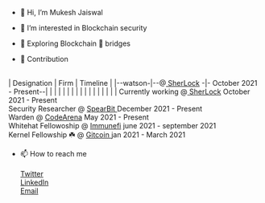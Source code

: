 - 👋 Hi, I’m Mukesh Jaiswal

- 👀 I’m interested in Blockchain security

- 🌱 Exploring Blockchain 🌉 bridges

- 👷 Contribution <br> <br>

| Designation | Firm | Timeline  |
|--watson-|--@<a href = "https://sherlock.xyz/"> SherLock</a>  -|-   October 2021 - Present--|
|  |  |  |
|  |  |  |
|  |  |  |
|  |  |  |
  Currently working @<a href = "https://sherlock.xyz/"> SherLock</a>           October 2021 - Present
   <br>
   Security Researcher @ <a href = "https://spearbit.com/"> SpearBit </a>      December 2021 - Present
   <br>
   Warden @ <a href = "https://code4rena.com/leaderboard" >CodeArena</a>        May 2021 - Present
   <br>
   Whitehat Fellowoship @ <a href = "https://immunefi.com/">Immunefi</a>        june 2021 - september 2021
   <br>
   Kernel Fellowship ☘️ @ <a href = "https://gitcoin.co/mukeshjaiswal01/portfolio">Gitcoin </a> jan 2021 - March 2021
  
   
 
     

-  📫 How to reach me    <br><br>
  <a href = "https://twitter.com/MukeshJ_eth">Twitter</a> <br>
  <a href = "https://www.linkedin.com/in/mukesh-jaiswal-blockchaindeveloper/">LinkedIn</a> <br>
  <a href = "https://mail.google.com/mail/u/0/"> Email</a>

<!---
MukeshJaiswal01/MukeshJaiswal01 is a ✨ special ✨ repository because its `README.md` (this file) appears on your GitHub profile.
You can click the Preview link to take a look at your changes.
--->
